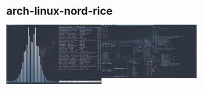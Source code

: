 # arch-linux-nord-rice

![ndt](https://github.com/blake-whittington/arch-linux-rice/blob/main/nord-arch-desktop.png)
